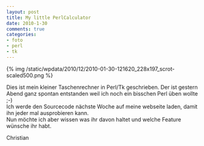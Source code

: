 ```yaml
--- 
layout: post
title: My little PerlCalculator
date: 2010-1-30
comments: true
categories: 
- foto
- perl
- tk
---
```

{% img /static/wpdata/2010/12/2010-01-30-121620_228x197_scrot-scaled500.png %}
<p>Dies ist mein kleiner Taschenrechner in Perl/Tk geschrieben. Der ist gestern Abend ganz spontan entstanden weil ich noch ein bisschen Perl &uuml;ben wollte ;-)<br />Ich werde den Sourcecode n&auml;chste Woche auf meine webseite laden, damit ihn jeder mal ausprobieren kann.<br />Nun m&ouml;chte ich aber wissen was ihr davon haltet und welche Feature w&uuml;nsche ihr habt.</p>
<p>Christian</p>
